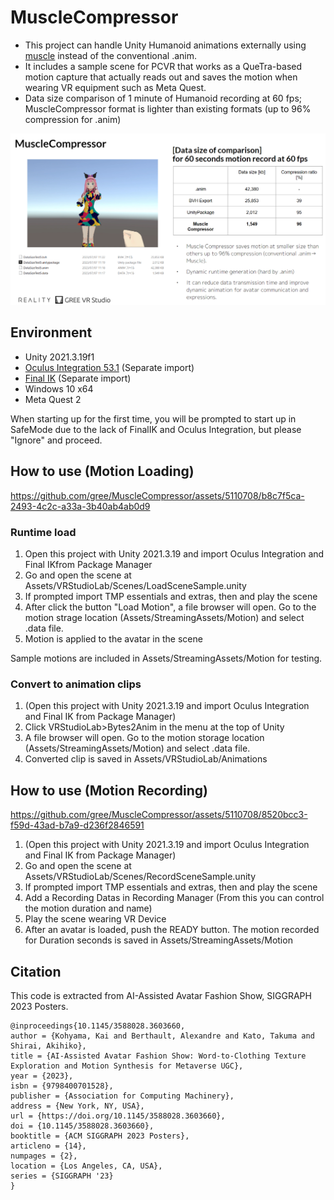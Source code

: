 # MuscleCompressor

- This project can handle Unity Humanoid animations externally using [muscle](https://docs.unity3d.com/2017.4/Documentation/Manual/MuscleDefinitions.html) instead of the conventional .anim.
- It includes a sample scene for PCVR that works as a QueTra-based motion capture that actually reads out and saves the motion when wearing VR equipment such as Meta Quest.
- Data size comparison of 1 minute of Humanoid recording at 60 fps; MuscleCompressor format is lighter than existing formats (up to 96% compression for .anim)

![image](https://github.com/gree/MuscleCompressor/blob/readme-imgs/imgs/MuscleCompressor.png?raw=true)


## Environment
- Unity 2021.3.19f1
- [Oculus Integration 53.1](https://developer.oculus.com/downloads/package/unity-integration/53.1) (Separate import)
- [Final IK](https://assetstore.unity.com/?q=Final%20IK&orderBy=1) (Separate import)
- Windows 10 x64
- Meta Quest 2

When starting up for the first time, you will be prompted to start up in SafeMode due to the lack of FinalIK and Oculus Integration, but please "Ignore" and proceed.

## How to use (Motion Loading)

https://github.com/gree/MuscleCompressor/assets/5110708/b8c7f5ca-2493-4c2c-a33a-3b40ab4ab0d9

### Runtime load
1. Open this project with Unity 2021.3.19 and import Oculus Integration and Final IKfrom Package Manager
2. Go and open the scene at Assets/VRStudioLab/Scenes/LoadSceneSample.unity
3. If prompted import TMP essentials and extras, then and play the scene
4. After click the button "Load Motion", a file browser will open. Go to the motion strage location (Assets/StreamingAssets/Motion) and select .data file.
5. Motion is applied to the avatar in the scene

Sample motions are included in Assets/StreamingAssets/Motion for testing.

### Convert to animation clips
1. (Open this project with Unity 2021.3.19 and import Oculus Integration and Final IK from Package Manager)
2. Click VRStudioLab>Bytes2Anim in the menu at the top of Unity
3. A file browser will open. Go to the motion storage location (Assets/StreamingAssets/Motion) and select .data file.
4. Converted clip is saved in Assets/VRStudioLab/Animations

## How to use (Motion Recording)

https://github.com/gree/MuscleCompressor/assets/5110708/8520bcc3-f59d-43ad-b7a9-d236f2846591

1. (Open this project with Unity 2021.3.19 and import Oculus Integration and Final IK from Package Manager)
2. Go and open the scene at Assets/VRStudioLab/Scenes/RecordSceneSample.unity
3. If prompted import TMP essentials and extras, then and play the scene
4. Add a Recording Datas in Recording Manager (From this you can control the motion duration and name)
5. Play the scene wearing VR Device
6. After an avatar is loaded, push the READY button. The motion recorded for Duration seconds is saved in Assets/StreamingAssets/Motion

## Citation
This code is extracted from AI-Assisted Avatar Fashion Show, SIGGRAPH 2023 Posters.
```
@inproceedings{10.1145/3588028.3603660,
author = {Kohyama, Kai and Berthault, Alexandre and Kato, Takuma and Shirai, Akihiko},
title = {AI-Assisted Avatar Fashion Show: Word-to-Clothing Texture Exploration and Motion Synthesis for Metaverse UGC},
year = {2023},
isbn = {9798400701528},
publisher = {Association for Computing Machinery},
address = {New York, NY, USA},
url = {https://doi.org/10.1145/3588028.3603660},
doi = {10.1145/3588028.3603660},
booktitle = {ACM SIGGRAPH 2023 Posters},
articleno = {14},
numpages = {2},
location = {Los Angeles, CA, USA},
series = {SIGGRAPH '23}
}
```

